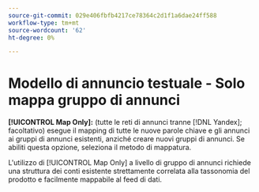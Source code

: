```yaml
---
source-git-commit: 029e406fbfb4217ce78364c2d1f1a6dae24ff588
workflow-type: tm+mt
source-wordcount: '62'
ht-degree: 0%

---
```

# Modello di annuncio testuale - Solo mappa gruppo di annunci

**[!UICONTROL Map Only]:** (tutte le reti di annunci tranne [!DNL Yandex]; facoltativo) esegue il mapping di tutte le nuove parole chiave e gli annunci ai gruppi di annunci esistenti, anziché creare nuovi gruppi di annunci. Se abiliti questa opzione, seleziona il metodo di mappatura.

L&#39;utilizzo di [!UICONTROL Map Only] a livello di gruppo di annunci richiede una struttura dei conti esistente strettamente correlata alla tassonomia del prodotto e facilmente mappabile al feed di dati.
